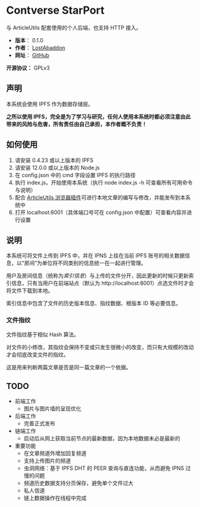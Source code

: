 # Contverse StarPort

与 ArticleUtils 配套使用的个人后端，也支持 HTTP 接入。

- **版本**： 0.1.0
- **作者**： [LostAbaddon](mailto:lostabaddon@gmail.com)
- **网址**： [GitHub](https://github.com/LostAbaddon/ArticlePort)

**开源协议：** GPLv3

## 声明

本系统会使用 IPFS 作为数据存储层。

**之所以使用 IPFS，完全是为了学习与研究，任何人使用本系统时都必须注意由此带来的风险与危害，所有责任由自己承担，本作者概不负责！**

## 如何使用

1.	请安装 0.4.23 或以上版本的 IPFS
2.	请安装 12.0.0 或以上版本的 Node.js
3.	在 config.json 中的 cmd 字段设置 IPFS 的执行路径
4.	执行 index.js，开始使用本系统（执行 node index.js -h 可查看所有可用命令与说明）
5.	配合 [ArticleUtils 浏览器插件](https://github.com/LostAbaddon/ArticleUtils)可进行本地文章的编写与修改，并能发布到本系统中
6.	打开 localhost:8001（具体端口号可在 config.json 中配置）可查看内容并进行设置

## 说明

本系统可将文件上传到 IPFS 中，并在 IPNS 上挂在当前 IPFS 账号的相关数据信息，以“房间”为单位将不同类别的信息统一在一起进行管理。

用户及房间信息（统称为*索引信息*）与上传的文件分开，因此更新的时候只更新索引信息，只有当用户在前端站点（默认为 http://localhost:8001）点选文件时才会将文件下载到本地。

索引信息中包含了文件的历史版本信息、指纹数据、根版本 ID 等必要信息。

### 文件指纹

文件指纹基于相似 Hash 算法。

对文件的小修改，其指纹会保持不变或只发生很微小的改变，而只有大规模的改动才会彻底改变文件的指纹。

这是用来判断两篇文章是否是同一篇文章的一个依据。

## TODO

+	前端工作
	-	图片与图片墙的呈现优化
+	后端工作
	-	完善正式发布
+	链端工作
	-	启动后从网上获取当前节点的最新数据，因为本地数据未必是最新的
+	重要功能
	-	在文章频道外增加回复频道
	-	支持上传图片的频道
	-	虫洞网络：基于 IPFS DHT 的 PEER 查询与直连功能，从而避免 IPNS 过慢的问题
	-	频道历史数据支持分页保存，避免单个文件过大
	-	私人信道
	-	链上数据操作在线程中完成